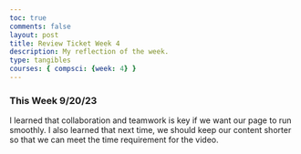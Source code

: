 ```yaml
---
toc: true
comments: false
layout: post
title: Review Ticket Week 4
description: My reflection of the week.  
type: tangibles
courses: { compsci: {week: 4} }
---
```


### This Week 9/20/23
I learned that collaboration and teamwork is key if we want our page to run smoothly. I also learned that next time, we should keep our content shorter so that we can meet the time requirement for the video. 